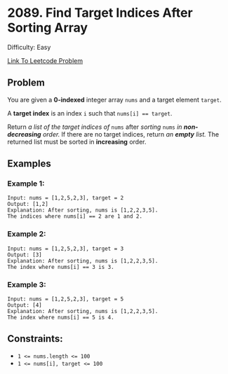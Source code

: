 # 2089. Find Target Indices After Sorting Array
Difficulty: Easy

[Link To Leetcode Problem](https://leetcode.com/problems/find-target-indices-after-sorting-array/)

## Problem
You are given a **0-indexed** integer array `nums` and a target element `target`.

A **target index** is an index `i` such that `nums[i] == target`.

Return *a list of the target indices of* `nums` after *sorting* `nums` *in **non-decreasing** order.* If there are no target indices, return *an **empty** list.* The returned list must be sorted in **increasing** order.

## Examples
### Example 1:
```
Input: nums = [1,2,5,2,3], target = 2
Output: [1,2]
Explanation: After sorting, nums is [1,2,2,3,5].
The indices where nums[i] == 2 are 1 and 2.
```
### Example 2:
```
Input: nums = [1,2,5,2,3], target = 3
Output: [3]
Explanation: After sorting, nums is [1,2,2,3,5].
The index where nums[i] == 3 is 3.
```
### Example 3:
```
Input: nums = [1,2,5,2,3], target = 5
Output: [4]
Explanation: After sorting, nums is [1,2,2,3,5].
The index where nums[i] == 5 is 4.
```

## Constraints:
- `1 <= nums.length <= 100`
- `1 <= nums[i], target <= 100`